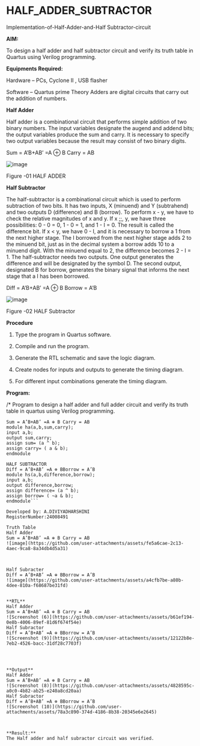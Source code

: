 # HALF_ADDER_SUBTRACTOR

Implementation-of-Half-Adder-and-Half Subtractor-circuit

**AIM:**

To design a half adder and half subtractor circuit and verify its truth table in Quartus using Verilog programming.

**Equipments Required:**

Hardware – PCs, Cyclone II , USB flasher 

Software – Quartus prime Theory Adders are digital circuits that carry out the addition of numbers.

**Half Adder**

Half adder is a combinational circuit that performs simple addition of two binary numbers. The input variables designate the augend and addend bits; the output variables produce the sum and carry. It is necessary to specify two output variables because the result may consist of two binary digits.

Sum = A’B+AB’ =A ⊕ B Carry = AB

![image](https://github.com/naavaneetha/HALF_ADDER_SUBTRACTOR/assets/154305477/bd4a0b2c-cdbc-4184-ab08-81578f121e1f)

Figure -01 HALF ADDER

**Half Subtractor**

The half-subtractor is a combinational circuit which is used to perform subtraction of two bits. It has two inputs, X (minuend) and Y (subtrahend) and two outputs D (difference) and B (borrow). To perform x - y, we have to check the relative magnitudes of x and y. If x ;;, y, we have three possibilities: 0 - 0 = 0, 1 - 0 = 1, and 1 - I = 0. The result is called the difference bit. If x < y, we have 0 - I, and it is necessary to borrow a 1 from the next higher stage. The I borrowed from the next higher stage adds 2 to the minuend bit, just as in the decimal system a borrow adds 10 to a minuend digit. With the minuend equal to 2, the difference becomes 2 - I = 1. The half-subtractor needs two outputs. One output generates the difference and will be designated by the symbol D. The second output, designated B for borrow, generates the binary signal that informs the next stage that a I has been borrowed. 

Diff = A’B+AB’ =A ⊕ B
Borrow = A’B

 ![image](https://github.com/naavaneetha/HALF_ADDER_SUBTRACTOR/assets/154305477/d76b099c-513f-4e7c-843a-e2fd028a531a)

Figure -02 HALF Subtractor



**Procedure**

1.	Type the program in Quartus software.

2.	Compile and run the program.

3.	Generate the RTL schematic and save the logic diagram.

4.	Create nodes for inputs and outputs to generate the timing diagram.

5.	For different input combinations generate the timing diagram.


**Program:**

/* Program to design a half adder and full adder circuit and verify its truth table in quartus using Verilog programming.
```HALF ADDER
Sum = A’B+AB’ =A ⊕ B Carry = AB
module ha(a,b,sum,carry);
input a,b;
output sum,carry;
assign sum= (a ^ b);
assign carry= ( a & b);
endmodule

HALF SUBTRACTOR
Diff = A’B+AB’ =A ⊕ BBorrow = A’B
module hs(a,b,difference,borrow);
input a,b;
output difference,borrow;
assign difference= (a ^ b);
assign borrow= ( ~a & b);
endmodule```

Developed by: A.DIVIYADHARSHINI
RegisterNumber:24008491

Truth Table
Half Adder
Sum = A’B+AB’ =A ⊕ B Carry = AB
![image](https://github.com/user-attachments/assets/fe5a6cae-2c13-4aec-9ca8-8a34db4d5a31)



Half Subracter
Diff = A’B+AB’ =A ⊕ BBorrow = A’B
![image](https://github.com/user-attachments/assets/a4cfb7be-a80b-4dee-810a-f68687be31fd)


**RTL**
Half Adder
Sum = A’B+AB’ =A ⊕ B Carry = AB
![Screenshot (6)](https://github.com/user-attachments/assets/b61ef194-0e8b-4006-89ef-81d6f674f54e)
Half Subractor
Diff = A’B+AB’ =A ⊕ BBorrow = A’B
![Screenshot (9)](https://github.com/user-attachments/assets/12122b8e-7eb2-4526-bacc-31df28c7703f)




**Output**
Half Adder
Sum = A’B+AB’ =A ⊕ B Carry = AB
![Screenshot (8)](https://github.com/user-attachments/assets/4828595c-a0c0-4b82-ab25-e240a8cd20aa)
Half Subractor
Diff = A’B+AB’ =A ⊕ BBorrow = A’B
![Screenshot (10)](https://github.com/user-attachments/assets/78a3c890-374d-4186-8b38-20345e6e2645)



**Result:**
The Half adder and half subractor circuit was verified.
